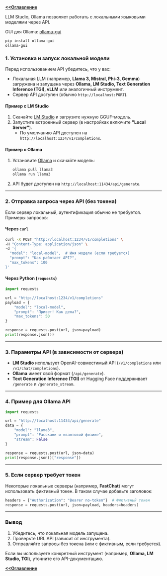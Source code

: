 
**[<<Оглавление](../../TableOfContents.md)**

LLM Studio, Ollama позволяет работать с локальными языковыми моделями через API.

GUI для Ollama:
[ollama-gui](https://chyok.github.io/ollama-gui/)
```bash
pip install ollama-gui
ollama-gui
```

### **1. Установка и запуск локальной модели**  
Перед использованием API убедитесь, что у вас:  
- Локальная LLM (например, **Llama 3, Mistral, Phi-3, Gemma**) загружена и запущена через **Ollama, LM Studio, Text Generation Inference (TGI), vLLM** или аналогичный инструмент.  
- Сервер API доступен (обычно `http://localhost:PORT`).  

#### **Пример с LM Studio**  
1. Скачайте [LM Studio](https://lmstudio.ai/) и загрузите нужную GGUF-модель.  
2. Запустите встроенный сервер (в настройках включите **"Local Server"**).  
   - По умолчанию API доступен на `http://localhost:1234/v1/completions`.  

#### **Пример с Ollama**  
1. Установите [Ollama](https://ollama.ai/) и скачайте модель:  
   ```bash
   ollama pull llama3
   ollama run llama3
   ```  
2. API будет доступен на `http://localhost:11434/api/generate`.  

---  

### **2. Отправка запроса через API (без токена)**  
Если сервер локальный, аутентификация обычно не требуется. Примеры запросов:  

#### **Через `curl`**  
```bash
curl -X POST "http://localhost:1234/v1/completions" \
-H "Content-Type: application/json" \
-d '{
  "model": "local-model",  # Имя модели (если требуется)
  "prompt": "Как работает API?",
  "max_tokens": 100
}'
```

#### **Через Python (`requests`)**  
```python
import requests

url = "http://localhost:1234/v1/completions"
payload = {
    "model": "local-model",
    "prompt": "Привет! Как дела?",
    "max_tokens": 50
}

response = requests.post(url, json=payload)
print(response.json())
```

---  

### **3. Параметры API (в зависимости от сервера)**  
- **LM Studio** использует OpenAI-совместимый API (`/v1/completions` или `/v1/chat/completions`).  
- **Ollama** имеет свой формат (`/api/generate`).  
- **Text Generation Inference (TGI)** от Hugging Face поддерживает `/generate` и `/generate_stream`.  

---  

### **4. Пример для Ollama API**  
```python
import requests

url = "http://localhost:11434/api/generate"
data = {
    "model": "llama3",
    "prompt": "Расскажи о квантовой физике",
    "stream": False
}

response = requests.post(url, json=data)
print(response.json()["response"])
```

---  

### **5. Если сервер требует токен**  
Некоторые локальные серверы (например, **FastChat**) могут использовать фиктивный токен. В таком случае добавьте заголовок:  
```python
headers = {"Authorization": "Bearer no-token"}  # Фиктивный токен
response = requests.post(url, json=payload, headers=headers)
```

---  

### **Вывод**  
1. Убедитесь, что локальная модель запущена.  
2. Проверьте URL API (зависит от инструмента).  
3. Отправляйте запросы без токена (или с фиктивным, если требуется).  

Если вы используете конкретный инструмент (например, **Ollama, LM Studio, TGI**), уточните его API-документацию.

**[<<Оглавление](../../TableOfContents.md)**